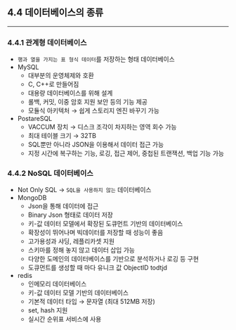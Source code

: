 ## 4.4 데이터베이스의 종류

---

### 4.4.1 관계형 데이터베이스

- `행과 열을 가지는 표 형식 데이터`를 저장하는 형태 데이터베이스
- MySQL
    - 대부분의 운영체제와 호환
    - C, C++로 만들어짐
    - 대용량 데이터베이스를 위해 설계
    - 롤백, 커밋, 이중 암호 지원 보안 등의 기능 제공
    - 모듈식 아키텍처 → 쉽게 스토리지 엔진 바꾸기 가능
- PostareSQL
    - VACCUM 장치 → 디스크 조각이 차지하는 영역 회수 가능
    - 최대 테이블 크기 → 32TB
    - SQL뿐만 아니라 JSON을 이용해서 데이터 접근 가능
    - 지정 시간에 복구하는 기능, 로깅, 접근 제어, 중첩된 트랜잭션, 백업 기능 가능

### 4.4.2 NoSQL 데이터베이스

- Not Only SQL → `SQL을 사용하지 않는` 데이터베이스
- MongoDB
    - Json을 통해 데이터에 접근
    - Binary Json 형태로 데이터 저장
    - 키-값 데이터 모델에서 확장된 도큐먼트 기반의 데이터베이스
    - 확장성이 뛰어나며 빅데이터를 저장할 때 성능이 좋음
    - 고가용성과 샤딩, 레플리카셋 지원
    - 스키마를 정해 놓지 않고 데이터 삽입 가능
    - 다양한 도메인의 데이터베이스를 기반으로 분석하거나 로깅 등 구현
    - 도큐먼트를 생성할 때 마다 유니크 값 ObjectID todtjd
- redis
    - 인메모리 데이터베이스
    - 키-값 데이터 모델 기반의 데이터베이스
    - 기본적 데이터 타입 → 문자열 (최대 512MB 저장)
    - set, hash 지원
    - 실시간 순위표 서비스에 사용
